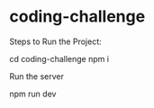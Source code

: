 # coding-challenge

Steps to Run the Project:

cd coding-challenge
npm i

Run the server

npm run dev
